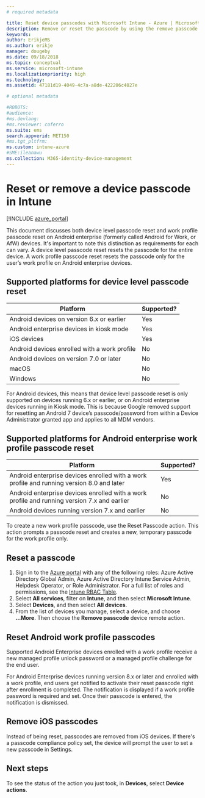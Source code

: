 ```yaml
---
# required metadata

title: Reset device passcodes with Microsoft Intune - Azure | Microsoft Docs
description: Remove or reset the passcode by using the remove passcode action on devices you manage or monitor with Intune.
keywords:
author: ErikjeMS
ms.author: erikje
manager: dougeby
ms.date: 09/18/2018
ms.topic: conceptual
ms.service: microsoft-intune
ms.localizationpriority: high
ms.technology:
ms.assetid: 47181d19-4049-4c7a-a8de-422206c4027e

# optional metadata

#ROBOTS:
#audience:
#ms.devlang:
#ms.reviewer: coferro
ms.suite: ems
search.appverid: MET150
#ms.tgt_pltfrm:
ms.custom: intune-azure
#SME:ileanawu
ms.collection: M365-identity-device-management
---
```


# Reset or remove a device passcode in Intune

[!INCLUDE [azure_portal](./includes/azure_portal.md)]

This document discusses both device level passcode reset and work profile passcode reset on Android enterprise (formerly called Android for Work, or AfW) devices. It's important to note this distinction as requirements for each can vary. A device level passcode reset resets the passcode for the entire device. A work profile passcode reset resets the passcode only for the user’s work profile on Android enterprise devices.

## Supported platforms for device level passcode reset

| Platform | Supported? |
| ---- | ---- |
| Android devices on version 6.x or earlier | Yes |
| Android enterprise devices in kiosk mode | Yes |
| iOS devices | Yes |
| Android devices enrolled with a work profile | No |
| Android devices on version 7.0 or later | No |
| macOS | No |
| Windows | No |

For Android devices, this means that device level passcode reset is only supported on devices running 6.x or earlier, or on Android enterprise devices running in Kiosk mode. This is because Google removed support for resetting an Android 7 device’s passcode/password from within a Device Administrator granted app and applies to all MDM vendors.

## Supported platforms for Android enterprise work profile passcode reset

| Platform | Supported? |
| ---- | ---- |
| Android enterprise devices enrolled with a work profile and running version 8.0 and later | Yes |
| Android enterprise devices enrolled with a work profile and running version 7.x and earlier | No |
| Android devices running version 7.x and earlier | No |

To create a new work profile passcode, use the Reset Passcode action. This action prompts a passcode reset and creates a new, temporary passcode for the work profile only. 

## Reset a passcode


1. Sign in to the [Azure portal](https://portal.azure.com) with any of the following roles: Azure Active Directory Global Admin, Azure Active Directory Intune Service Admin, Helpdesk Operator, or Role Administrator. For a full list of roles and permissions, see the [Intune RBAC Table](https://gallery.technet.microsoft.com/Intune-RBAC-table-2e3c9a1a).
2. Select **All services**, filter on **Intune**, and then select **Microsoft Intune**.
3. Select **Devices**, and then select **All devices**.
4. From the list of devices you manage, select a device, and choose **...More**. Then choose the **Remove passcode** device remote action.

## Reset Android work profile passcodes

Supported Android Enterprise devices enrolled with a work profile receive a new managed profile unlock password or a managed profile challenge for the end user.

For Android Enterprise devices running version 8.x or later and enrolled with a work profile, end users get notified to activate their reset passcode right after enrollment is completed. The notification is displayed if a work profile password is required and set. Once their passcode is entered, the notification is dismissed.


## Remove iOS passcodes

Instead of being reset, passcodes are removed from iOS devices. If there's a passcode compliance policy set, the device will prompt the user to set a new passcode in Settings.

## Next steps

To see the status of the action you just took, in **Devices**, select **Device actions**.

